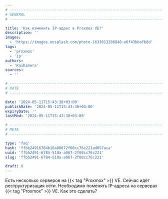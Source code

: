 ```yaml
---
# -------------------------------------------------------------------------------------------------------------------- #
# GENERAL
# -------------------------------------------------------------------------------------------------------------------- #

title: 'Как изменить IP-адрес в Proxmox VE?'
description: ''
images:
  - 'https://images.unsplash.com/photo-1633613286848-e6f43bbafb8d'
tags:
  - 'proxmox'
  - 'ip'
authors:
  - 'KaiKimera'
sources:
  - ''

# -------------------------------------------------------------------------------------------------------------------- #
# DATE
# -------------------------------------------------------------------------------------------------------------------- #

date: '2024-05-11T15:43:38+03:00'
publishDate: '2024-05-11T15:43:38+03:00'
expiryDate: ''
lastMod: '2024-05-11T15:43:38+03:00'

# -------------------------------------------------------------------------------------------------------------------- #
# META
# -------------------------------------------------------------------------------------------------------------------- #

type: 'faq'
hash: 'ffbb24916784b10a80672f08cc76c221ad057aca'
uuid: 'ffbb2491-6784-510a-a067-2f08cc76c221'
slug: 'ffbb2491-6784-510a-a067-2f08cc76c221'

draft: 0
---
```


Есть несколько серверов на {{< tag "Proxmox" >}} VE. Сейчас идёт реструктуризация сети. Необходимо поменять IP-адреса на серверах {{< tag "Proxmox" >}} VE. Как это сделать?

<!--more-->
